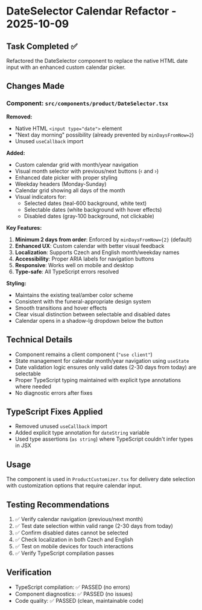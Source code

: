 # DateSelector Calendar Refactor - 2025-10-09

## Task Completed ✅
Refactored the DateSelector component to replace the native HTML date input with an enhanced custom calendar picker.

## Changes Made

### Component: `src/components/product/DateSelector.tsx`

**Removed:**
- Native HTML `<input type="date">` element
- "Next day morning" possibility (already prevented by `minDaysFromNow=2`)
- Unused `useCallback` import

**Added:**
- Custom calendar grid with month/year navigation
- Visual month selector with previous/next buttons (‹ and ›)
- Enhanced date picker with proper styling
- Weekday headers (Monday-Sunday)
- Calendar grid showing all days of the month
- Visual indicators for:
  - Selected dates (teal-600 background, white text)
  - Selectable dates (white background with hover effects)
  - Disabled dates (gray-100 background, not clickable)

**Key Features:**
1. **Minimum 2 days from order**: Enforced by `minDaysFromNow={2}` (default)
2. **Enhanced UX**: Custom calendar with better visual feedback
3. **Localization**: Supports Czech and English month/weekday names
4. **Accessibility**: Proper ARIA labels for navigation buttons
5. **Responsive**: Works well on mobile and desktop
6. **Type-safe**: All TypeScript errors resolved

**Styling:**
- Maintains the existing teal/amber color scheme
- Consistent with the funeral-appropriate design system
- Smooth transitions and hover effects
- Clear visual distinction between selectable and disabled dates
- Calendar opens in a shadow-lg dropdown below the button

## Technical Details

- Component remains a client component (`"use client"`)
- State management for calendar month/year navigation using `useState`
- Date validation logic ensures only valid dates (2-30 days from today) are selectable
- Proper TypeScript typing maintained with explicit type annotations where needed
- No diagnostic errors after fixes

## TypeScript Fixes Applied
- Removed unused `useCallback` import
- Added explicit type annotation for `dateString` variable
- Used type assertions (`as string`) where TypeScript couldn't infer types in JSX

## Usage
The component is used in `ProductCustomizer.tsx` for delivery date selection with customization options that require calendar input.

## Testing Recommendations
1. ✅ Verify calendar navigation (previous/next month)
2. ✅ Test date selection within valid range (2-30 days from today)
3. ✅ Confirm disabled dates cannot be selected
4. ✅ Check localization in both Czech and English
5. ✅ Test on mobile devices for touch interactions
6. ✅ Verify TypeScript compilation passes

## Verification
- TypeScript compilation: ✅ PASSED (no errors)
- Component diagnostics: ✅ PASSED (no issues)
- Code quality: ✅ PASSED (clean, maintainable code)
